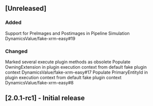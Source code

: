 ## [Unreleased]

### Added

Support for PreImages and Postimages in Pipeline Simulation DynamicsValue/fake-xrm-easy#19
### Changed

Marked several execute plugin methods as obsolete
Populate OwningExtension in plugin execution context from default fake plugin context DynamicsValue/fake-xrm-easy#17
Populate PrimaryEntityId in plugin execution context from default fake plugin context DynamicsValue/fake-xrm-easy#8

## [2.0.1-rc1] - Initial release
